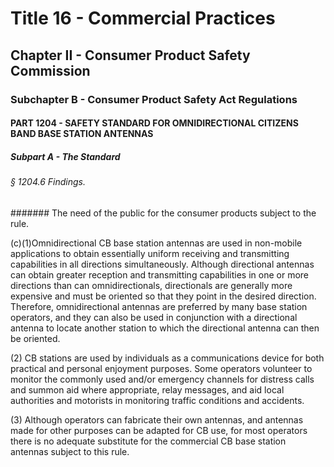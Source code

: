 
# Title 16 - Commercial Practices
## Chapter II - Consumer Product Safety Commission
### Subchapter B - Consumer Product Safety Act Regulations
#### PART 1204 - SAFETY STANDARD FOR OMNIDIRECTIONAL CITIZENS BAND BASE STATION ANTENNAS
##### Subpart A - The Standard
###### § 1204.6 Findings.
####### The need of the public for the consumer products subject to the rule.

(c)(1)Omnidirectional CB base station antennas are used in non-mobile applications to obtain essentially uniform receiving and transmitting capabilities in all directions simultaneously. Although directional antennas can obtain greater reception and transmitting capabilities in one or more directions than can omnidirectionals, directionals are generally more expensive and must be oriented so that they point in the desired direction. Therefore, omnidirectional antennas are preferred by many base station operators, and they can also be used in conjunction with a directional antenna to locate another station to which the directional antenna can then be oriented.

(2) CB stations are used by individuals as a communications device for both practical and personal enjoyment purposes. Some operators volunteer to monitor the commonly used and/or emergency channels for distress calls and summon aid where appropriate, relay messages, and aid local authorities and motorists in monitoring traffic conditions and accidents.

(3) Although operators can fabricate their own antennas, and antennas made for other purposes can be adapted for CB use, for most operators there is no adequate substitute for the commercial CB base station antennas subject to this rule.
